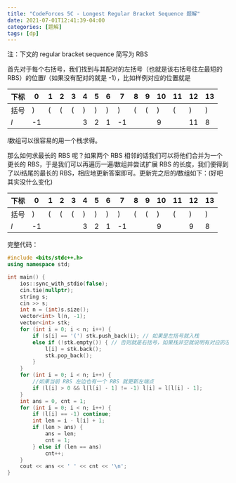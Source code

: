 ```yaml
---
title: "CodeForces 5C - Longest Regular Bracket Sequence 题解"
date: 2021-07-01T12:41:39-04:00
categories: [题解]
tags: [dp]
---
```



注：下文的 regular bracket sequence 简写为 RBS

首先对于每个右括号，我们找到与其配对的左括号（也就是该右括号往左最短的 RBS）的位置$l$（如果没有配对的就是 -1），比如样例对应的位置就是

|下标|0  |1  |2  |3  |4  |5  |6  |7  |8  |9  |10 |11 |12 |13 |
|----|---|---|---|---|---|---|---|---|---|---|---|---|---|---|
|括号|)  |(  |(  |(  |)  |)  |)  |)  |(  |(  |)  |(  |)  |)  |
|$l$ | -1|   |   |   |3  |2  |1  |-1 |   |   |9  |   |11 |8  |

$l$数组可以很容易的用一个栈求得。

那么如何求最长的 RBS 呢？如果两个 RBS 相邻的话我们可以将他们合并为一个更长的 RBS，于是我们可以再遍历一遍$l$数组并尝试扩展 RBS 的长度，我们便得到了以$i$结尾的最长的 RBS，相应地更新答案即可。更新完之后的$l$数组如下：(好吧其实没什么变化)

|下标|0  |1  |2  |3  |4  |5  |6  |7  |8  |9  |10 |11 |12 |13 |
|----|---|---|---|---|---|---|---|---|---|---|---|---|---|---|
|括号|)  |(  |(  |(  |)  |)  |)  |)  |(  |(  |)  |(  |)  |)  |
|$l$ | -1|   |   |   |3  |2  |1  |-1 |   |   |9  |   |9  |8  |

完整代码：
```cpp
#include <bits/stdc++.h>
using namespace std;

int main() {
    ios::sync_with_stdio(false);
    cin.tie(nullptr);
    string s;
    cin >> s;
    int n = (int)s.size();
    vector<int> l(n, -1);
    vector<int> stk;
    for (int i = 0; i < n; i++) {
        if (s[i] == '(') stk.push_back(i); // 如果是左括号就入栈
        else if (!stk.empty()) { // 否则就是右括号，如果栈非空就说明有对应的左括号
            l[i] = stk.back();
            stk.pop_back();
        }
    }
    for (int i = 0; i < n; i++) {
        //如果当前 RBS 左边也有一个 RBS 就更新左端点
        if (l[i] > 0 && l[l[i] - 1] != -1) l[i] = l[l[i] - 1];
    }
    int ans = 0, cnt = 1;
    for (int i = 0; i < n; i++) {
        if (l[i] == -1) continue;
        int len = i - l[i] + 1;
        if (len > ans) {
            ans = len;
            cnt = 1;
        } else if (len == ans)
            cnt++;
    }
    cout << ans << ' ' << cnt << '\n';
}
```
